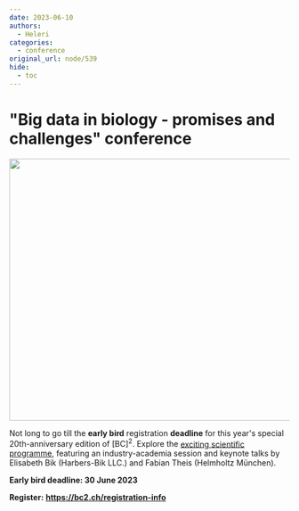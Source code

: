 ```yaml
---
date: 2023-06-10
authors:
  - Heleri
categories:
  - conference
original_url: node/539
hide:
  - toc
---
```


# "Big data in biology - promises and challenges" conference

<p><img alt="" height="470" src="/sites/default/files/BC2_BANNER_2023-REGISTRATION-900px.png" width="900" /></p>

<p data-ogsb="white"><span data-ogsc="black">Not long to go till the&nbsp;</span><strong><span data-ogsc="rgb(42, 46, 52)">early bird</span></strong>&nbsp;<span data-ogsc="black">registration&nbsp;</span><strong><span data-ogsc="rgb(42, 46, 52)">deadline</span></strong>&nbsp;<span data-ogsc="black">for this year's special 20th-anniversary edition of [BC]<sup>2</sup>. Explore the&nbsp;</span><span data-ogsc="black"><a data-ogsc="" href="https://www.bc2.ch/scientific-programme" target="_blank" title="https://www.bc2.ch/scientific-programme"><span data-ogsc="rgb(0, 120, 215)">exciting scientific programme</span></a></span><span data-ogsc="black">, featuring an industry-academia session and keynote talks by Elisabeth Bik (Harbers-Bik LLC.) and Fabian Theis (Helmholtz München).</span></p>

<p data-ogsb="white"><strong><span data-ogsc="rgb(42, 46, 52)">Early bird deadline: 30 June 2023</span></strong></p>

<p data-ogsb="white"><strong><span data-ogsc="rgb(42, 46, 52)">Register:</span></strong>&nbsp;<strong><span data-ogsc="rgb(42, 46, 52)"><a data-ogsc="" href="https://bc2.ch/registration-info" title="https://bc2.ch/registration-info"><span data-ogsc="rgb(0, 120, 215)">https://bc2.ch/registration-info</span></a></span></strong></p>

